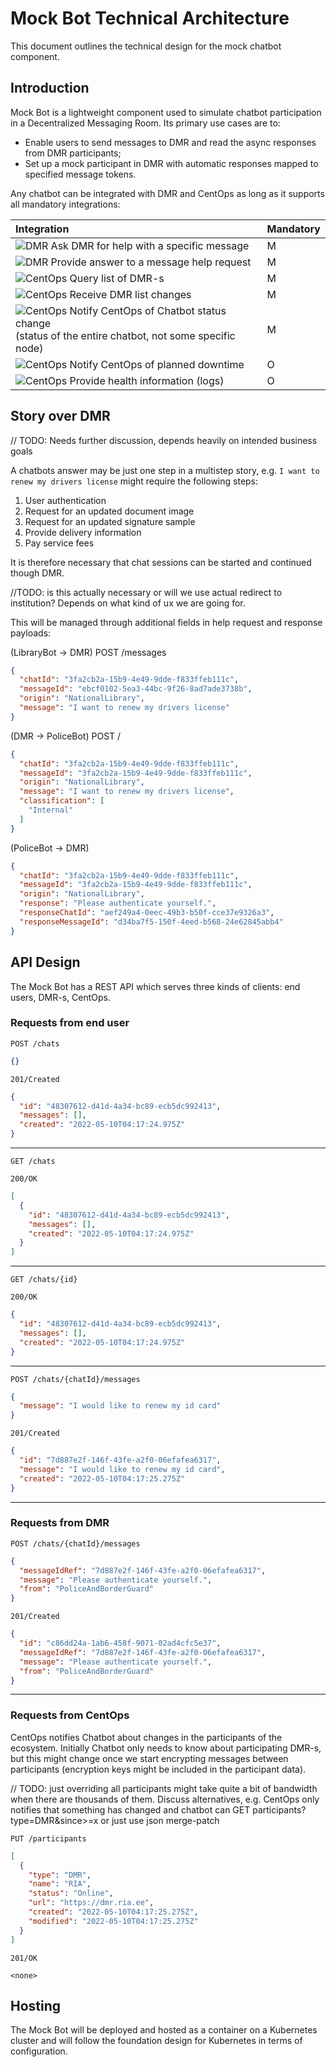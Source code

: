 # Mock Bot Technical Architecture

This document outlines the technical design for the mock chatbot component.

## Introduction

Mock Bot is a lightweight component used to simulate chatbot participation in a Decentralized Messaging Room. Its primary use cases are to:

- Enable users to send messages to DMR and read the async responses from DMR participants;
- Set up a mock participant in DMR with automatic responses mapped to specified message tokens.

Any chatbot can be integrated with DMR and CentOps as long as it supports all mandatory integrations:

| Integration                                                                                                                                                | Mandatory |
|:-----------------------------------------------------------------------------------------------------------------------------------------------------------|-----------|
| ![DMR](https://img.shields.io/badge/-DMR-blueviolet) Ask DMR for help with a specific message                                                              | M         |
| ![DMR](https://img.shields.io/badge/-DMR-blueviolet) Provide answer to a message help request                                                              | M         |
| ![CentOps](https://img.shields.io/badge/-CentOps-blue) Query list of DMR-s                                                                                 | M         |
| ![CentOps](https://img.shields.io/badge/-CentOps-blue) Receive DMR list changes                                                                            | M         |
| ![CentOps](https://img.shields.io/badge/-CentOps-blue) Notify CentOps of Chatbot status change<br/> (status of the entire chatbot, not some specific node) | M         |
| ![CentOps](https://img.shields.io/badge/-CentOps-blue) Notify CentOps of planned downtime                                                                  | O         |
| ![CentOps](https://img.shields.io/badge/-CentOps-blue) Provide health information (logs)                                                                   | O         |

## Story over DMR

// TODO: Needs further discussion, depends heavily on intended business goals

A chatbots answer may be just one step in a multistep story, e.g. `I want to renew my drivers license` might require the following steps:

1. User authentication
2. Request for an updated document image
3. Request for an updated signature sample
4. Provide delivery information
5. Pay service fees

It is therefore necessary that chat sessions can be started and continued though DMR.

//TODO: is this actually necessary or will we use actual redirect to institution? Depends on what kind of ux we are going for.

This will be managed through additional fields in help request and response payloads:

(LibraryBot -> DMR) POST /messages

```json
{
  "chatId": "3fa2cb2a-15b9-4e49-9dde-f833ffeb111c",
  "messageId": "ebcf0102-5ea3-44bc-9f26-8ad7ade3738b",
  "origin": "NationalLibrary",
  "message": "I want to renew my drivers license"
}
```

(DMR -> PoliceBot) POST /

```json
{
  "chatId": "3fa2cb2a-15b9-4e49-9dde-f833ffeb111c",
  "messageId": "3fa2cb2a-15b9-4e49-9dde-f833ffeb111c",
  "origin": "NationalLibrary",
  "message": "I want to renew my drivers license",
  "classification": [
    "Internal"
  ]
}
```

(PoliceBot -> DMR)

```json
{
  "chatId": "3fa2cb2a-15b9-4e49-9dde-f833ffeb111c",
  "messageId": "3fa2cb2a-15b9-4e49-9dde-f833ffeb111c",
  "origin": "NationalLibrary",
  "response": "Please authenticate yourself.",
  "responseChatId": "aef249a4-0eec-49b3-b50f-cce37e9326a3",
  "responseMessageId": "d34ba7f5-150f-4eed-b568-24e62845abb4"
}
```

## API Design

The Mock Bot has a REST API which serves three kinds of clients: end users, DMR-s, CentOps.

### Requests from end user

`POST /chats`

```json
{}
```

`201/Created`

```json
{
  "id": "48307612-d41d-4a34-bc89-ecb5dc992413",
  "messages": [],
  "created": "2022-05-10T04:17:24.975Z"
}
```

---
`GET /chats`

`200/OK`

```json
[
  {
    "id": "48307612-d41d-4a34-bc89-ecb5dc992413",
    "messages": [],
    "created": "2022-05-10T04:17:24.975Z"
  }
]
```

---
`GET /chats/{id}`

`200/OK`

```json
{
  "id": "48307612-d41d-4a34-bc89-ecb5dc992413",
  "messages": [],
  "created": "2022-05-10T04:17:24.975Z"
}
```

---
`POST /chats/{chatId}/messages`

```json
{
  "message": "I would like to renew my id card"
}
```

`201/Created`

```json
{
  "id": "7d887e2f-146f-43fe-a2f0-06efafea6317",
  "message": "I would like to renew my id card",
  "created": "2022-05-10T04:17:25.275Z"
}
```

---

### Requests from DMR

`POST /chats/{chatId}/messages`

```json
{
  "messageIdRef": "7d887e2f-146f-43fe-a2f0-06efafea6317",
  "message": "Please authenticate yourself.",
  "from": "PoliceAndBorderGuard"
}
```

`201/Created`

```json
{
  "id": "c86dd24a-1ab6-458f-9071-02ad4cfc5e37",
  "messageIdRef": "7d887e2f-146f-43fe-a2f0-06efafea6317",
  "message": "Please authenticate yourself.",
  "from": "PoliceAndBorderGuard"
}
```

---

### Requests from CentOps

CentOps notifies Chatbot about changes in the participants of the ecosystem. Initially Chatbot only needs to know about participating DMR-s, but this might
change
once we start encrypting messages between participants (encryption keys might be included in the participant data).

// TODO: just overriding all participants might take quite a bit of bandwidth when there are thousands of them. Discuss alternatives, e.g. CentOps only notifies
that something has changed and chatbot can GET participants?type=DMR&since>=x or just use json merge-patch

`PUT /participants`

```json
[
  {
    "type": "DMR",
    "name": "RIA",
    "status": "Online",
    "url": "https://dmr.ria.ee",
    "created": "2022-05-10T04:17:25.275Z",
    "modified": "2022-05-10T04:17:25.275Z"
  }
]
```

`201/OK`

```
<none>
```

## Hosting

The Mock Bot will be deployed and hosted as a container on a Kubernetes cluster and will follow the foundation design for Kubernetes in terms of
configuration.
